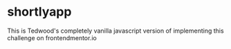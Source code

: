 # shortlyapp
This is Tedwood's completely vanilla javascript version of implementing this challenge on frontendmentor.io 
